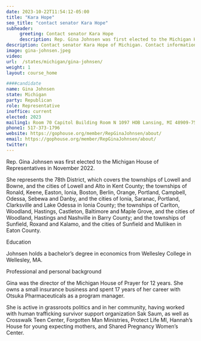 ```yaml
---
date: 2023-10-22T11:54:12-05:00
title: "Kara Hope"
seo_title: "contact senator Kara Hope"
subheader:
     greeting: Contact senator Kara Hope
     description: Rep. Gina Johnsen was first elected to the Michigan House of Representatives in November 2022 She represents the 78th District, which covers the townships of Lowell and Bowne, and the cities of Lowell and Alto in Kent County.
description: Contact senator Kara Hope of Michigan. Contact information for Kara Hope includes email address, phone number, and mailing address.
image: gina-johnsen.jpeg
video:
url:  /states/michigan/gina-johnsen/
weight: 1
layout: course_home

####candidate
name: Gina Johnsen
state: Michigan
party: Republican
role: Representative
inoffice: current
elected: 2023
mailing1: Room 70 Capitol Building Room N 1097 HOB Lansing, MI 48909-7514
phone1: 517-373-1796
website: https://gophouse.org/member/RepGinaJohnsen/about/
email: https://gophouse.org/member/RepGinaJohnsen/about/
twitter:
---
```


Rep. Gina Johnsen was first elected to the Michigan House of Representatives in November 2022.

She represents the 78th District, which covers the townships of Lowell and Bowne, and the cities of Lowell and Alto in Kent County; the townships of Ronald, Keene, Easton, Ionia, Boston, Berlin, Orange, Portland, Campbell, Odessa, Sebewa and Danby, and the cities of Ionia, Saranac, Portland, Clarksville and Lake Odessa in Ionia County; the townships of Carlton, Woodland, Hastings, Castleton, Baltimore and Maple Grove, and the cities of Woodland, Hastings and Nashville in Barry County; and the townships of Sunfield, Roxand and Kalamo, and the cities of Sunfield and Mulliken in Eaton County.

Education

Johnsen holds a bachelor’s degree in economics from Wellesley College in Wellesley, MA.

Professional and personal background

Gina was the director of the Michigan House of Prayer for 12 years. She owns a small insurance business and spent 17 years of her career with Otsuka Pharmaceuticals as a program manager.

She is active in grassroots politics and in her community, having worked with human trafficking survivor support organization Sak Saum, as well as Crosswalk Teen Center, Forgotten Man Ministries, Protect Life MI, Hannah’s House for young expecting mothers, and Shared Pregnancy Women’s Center.
